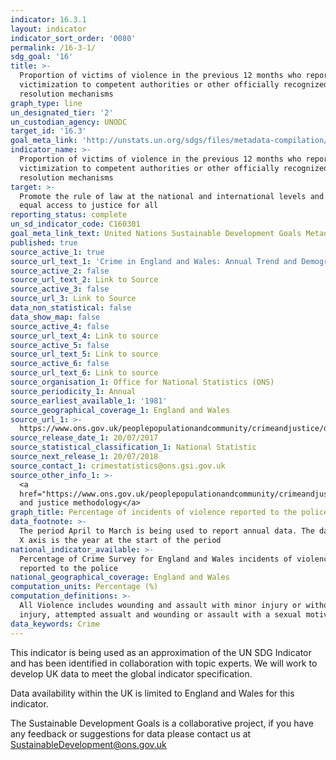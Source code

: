 ```yaml
---
indicator: 16.3.1
layout: indicator
indicator_sort_order: '0080'
permalink: /16-3-1/
sdg_goal: '16'
title: >-
  Proportion of victims of violence in the previous 12 months who reported their
  victimization to competent authorities or other officially recognized conflict
  resolution mechanisms
graph_type: line
un_designated_tier: '2'
un_custodian_agency: UNODC
target_id: '16.3'
goal_meta_link: 'http://unstats.un.org/sdgs/files/metadata-compilation/Metadata-Goal-16.pdf'
indicator_name: >-
  Proportion of victims of violence in the previous 12 months who reported their
  victimization to competent authorities or other officially recognized conflict
  resolution mechanisms
target: >-
  Promote the rule of law at the national and international levels and ensure
  equal access to justice for all
reporting_status: complete
un_sd_indicator_code: C160301
goal_meta_link_text: United Nations Sustainable Development Goals Metadata (pdf 1361kB)
published: true
source_active_1: true
source_url_text_1: 'Crime in England and Wales: Annual Trend and Demographic Tables'
source_active_2: false
source_url_text_2: Link to Source
source_active_3: false
source_url_3: Link to Source
data_non_statistical: false
data_show_map: false
source_active_4: false
source_url_text_4: Link to source
source_active_5: false
source_url_text_5: Link to source
source_active_6: false
source_url_text_6: Link to source
source_organisation_1: Office for National Statistics (ONS)
source_periodicity_1: Annual
source_earliest_available_1: '1981'
source_geographical_coverage_1: England and Wales
source_url_1: >-
  https://www.ons.gov.uk/peoplepopulationandcommunity/crimeandjustice/datasets/crimeinenglandandwalesannualtrendanddemographictables
source_release_date_1: 20/07/2017
source_statistical_classification_1: National Statistic
source_next_release_1: 20/07/2018
source_contact_1: crimestatistics@ons.gsi.gov.uk
source_other_info_1: >-
  <a
  href="https://www.ons.gov.uk/peoplepopulationandcommunity/crimeandjustice/methodologies/crimeandjusticemethodology">Crime
  and justice methodology</a>
graph_title: Percentage of incidents of violence reported to the police
data_footnote: >-
  The period April to March is being used to report annual data. The date on the
  X axis is the year at the start of the period
national_indicator_available: >-
  Percentage of Crime Survey for England and Wales incidents of violence
  reported to the police
national_geographical_coverage: England and Wales
computation_units: Percentage (%)
computation_definitions: >-
  All Violence includes wounding and assault with minor injury or without
  injury, attempted assualt and wounding or assault with a sexual motive
data_keywords: Crime
---
```

This indicator is being used as an approximation of the UN SDG Indicator and has been identified in collaboration with topic experts. We will work to develop UK data to meet the global indicator specification.

Data availability within the UK is limited to England and Wales for this indicator.


The Sustainable Development Goals is a collaborative project, if you have any feedback or suggestions for data please contact us at <SustainableDevelopment@ons.gov.uk>
